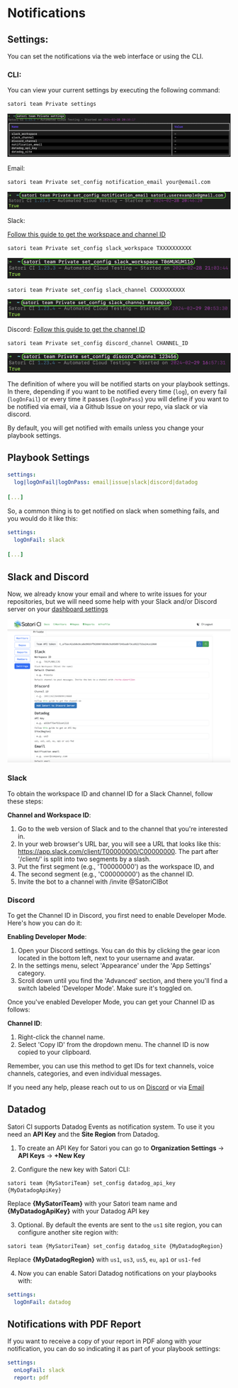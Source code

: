 # Notifications

## Settings:
You can set the notifications via the web interface or using the CLI.

### CLI:

You can view your current settings by executing the following command:
```sh
satori team Private settings
```
![View settings:](img/notif_1.png)

Email:
```sh
satori team Private set_config notification_email your@email.com
```
![Email setting:](img/notif_2.png)

Slack:

[Follow this guide to get the workspace and channel ID](https://github.com/satorici/satori-docs/blob/main/satori_help/docs/notifications.md#slack)
```sh
satori team Private set_config slack_workspace TXXXXXXXXXX
```
![Workspace ID:](img/notif_3.png)

```sh
satori team Private set_config slack_channel CXXXXXXXXXX
```
![Channel ID:](img/notif_4.png)

Discord:
[Follow this guide to get the channel ID](https://github.com/satorici/satori-docs/blob/main/satori_help/docs/notifications.md#discord)
```sh
satori team Private set_config discord_channel CHANNEL_ID
```
![Discord setting:](img/notif_5.png)

The definition of where you will be notified starts on your playbook settings. In there, depending if you want to be notified every time (`log`), on every fail (`logOnFail`) or every time it passes (`logOnPass`) you will define if you want to be notified via email, via a Github Issue on your repo, via slack or via discord.

By default, you will get notified with emails unless you change your playbook settings.

## Playbook Settings

```yml
settings:
  log|logOnFail|logOnPass: email|issue|slack|discord|datadog

[...]
```

So, a common thing is to get notified on slack when something fails, and you would do it like this:

```yml
settings:
  logOnFail: slack

[...]
```

## Slack and Discord

Now, we already know your email and where to write issues for your repositories, but we will need some help with your Slack and/or Discord server on your [dashboard settings](https://www.satori.ci/dashboard/)

![Settings:](img/dashboard_1.png)

### Slack

To obtain the workspace ID and channel ID for a Slack Channel, follow these steps:

**Channel and Workspace ID**:

1. Go to the web version of Slack and to the channel that you're interested in.
2. In your web browser's URL bar, you will see a URL that looks like this: https://app.slack.com/client/T00000000/C00000000. The part after '/client/' is split into two segments by a slash. 
3. Put the first segment (e.g., 'T00000000') as the workspace ID, and 
4. The second segment (e.g., 'C00000000') as the channel ID.
5. Invite the bot to a channel with /invite @SatoriCIBot

### Discord

To get the Channel ID in Discord, you first need to enable Developer Mode. Here's how you can do it:

**Enabling Developer Mode**:

1. Open your Discord settings. You can do this by clicking the gear icon located in the bottom left, next to your username and avatar.
2. In the settings menu, select 'Appearance' under the 'App Settings' category.
3. Scroll down until you find the 'Advanced' section, and there you'll find a switch labeled 'Developer Mode'. Make sure it's toggled on.

Once you've enabled Developer Mode, you can get your Channel ID as follows:

**Channel ID**:

1. Right-click the channel name.
2. Select 'Copy ID' from the dropdown menu. The channel ID is now copied to your clipboard.

 Remember, you can use this method to get IDs for text channels, voice channels, categories, and even individual messages.

If you need any help, please reach out to us on [Discord](https://discord.gg/F6Uzz7fc2s) or via [Email](mailto:support@satori-ci.com)

## Datadog

Satori CI supports Datadog Events as notification system. To use it you need an **API Key** and the **Site Region** from Datadog.

1. To create an API Key for Satori you can go to **Organization Settings** -> **API Keys** -> **+New Key**

2. Configure the new key with Satori CLI:

```shell
satori team {MySatoriTeam} set_config datadog_api_key {MyDatadogApiKey}
```

Replace **{MySatoriTeam}** with your Satori team name and **{MyDatadogApiKey}** with your Datadog API key

3. Optional. By default the events are sent to the `us1` site region, you can configure another site region with:

```shell
satori team {MySatoriTeam} set_config datadog_site {MyDatadogRegion}
```

Replace **{MyDatadogRegion}** with `us1`, `us3`, `us5`, `eu`, `ap1` or `us1-fed`

4. Now you can enable Satori Datadog notifications on your playbooks with:

```yml
settings:
  logOnFail: datadog
```

## Notifications with PDF Report

If you want to receive a copy of your report in PDF along with your notification, you can do so indicating it as part of your playbook settings:

```yml
settings:
  onLogFail: slack
  report: pdf
```
